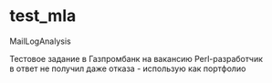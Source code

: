 # test_mla
MailLogAnalysis

Тестовое задание в Газпромбанк на вакансию Perl-разработчик<br>
в ответ не получил даже отказа - использую как портфолио<br>

